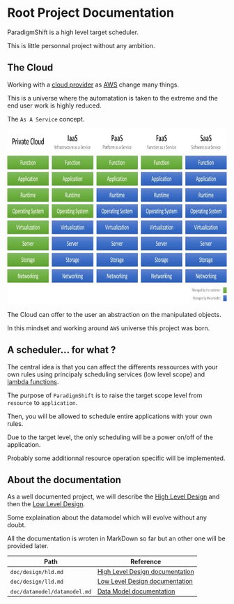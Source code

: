# Root Project Documentation

ParadigmShift is a high level target scheduler.

This is little personnal project without any ambition.

## The Cloud

Working with a [cloud provider](https://fr.wikipedia.org/wiki/Cloud_computing) as [AWS](https://en.wikipedia.org/wiki/Amazon_Web_Services) change many things.

This is a universe where the automatation is taken to the extreme and the end user work is highly reduced.

The `As A Service` concept.

<img src="aas.jpg" width="800" height="400">

The Cloud can offer to the user an abstraction on the manipulated objects.

In this mindset and working around `AWS` universe this project was born.

## A scheduler... for what ?

The central idea is that you can affect the differents ressources with your own rules using principaly scheduling services (low level scope) and [lambda functions](https://en.wikipedia.org/wiki/AWS_Lambda).

The purpose of `ParadigmShift` is to raise the target scope level from `resource` to `application`.

Then, you will be allowed to schedule entire applications with your own rules.

Due to the target level, the only scheduling will be a power on/off of the application.

Probably some additionnal resource operation specific will be implemented.

## About the documentation

As a well documented project, we will describe the [High Level Design](https://en.wikipedia.org/wiki/High-level_design) and then the [Low Level Design](https://en.wikipedia.org/wiki/Low-level_design).

Some explaination about the datamodel which will evolve without any doubt.

All the documentation is wroten in MarkDown so far but an other one will be provided later.

| Path                               | Reference                                                         |
|------------------------------------|-------------------------------------------------------------------|
| `doc/design/hld.md`                | [High Level Design documentation](design/hld.md)                  |
| `doc/design/lld.md`                | [Low Level Design documentation](design/lld.md)                   |
| `doc/datamodel/datamodel.md`       | [Data Model documentation](datamodel/datamodel.md)                |